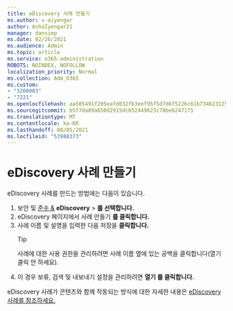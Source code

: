 ```yaml
---
title: eDiscovery 사례 만들기
ms.author: v-aiyengar
author: AshaIyengar21
manager: dansimp
ms.date: 02/26/2021
ms.audience: Admin
ms.topic: article
ms.service: o365-administration
ROBOTS: NOINDEX, NOFOLLOW
localization_priority: Normal
ms.collection: Adm_O365
ms.custom:
- "3200003"
- "7221"
ms.openlocfilehash: aa505491f205eafd032fb3eef95f5d7d6f5226c61b73462312573789745258fc
ms.sourcegitcommit: b5f7da89a650d2915dc652449623c78be6247175
ms.translationtype: MT
ms.contentlocale: ko-KR
ms.lasthandoff: 08/05/2021
ms.locfileid: "53988373"
---
```

# <a name="create-an-ediscovery-case"></a>eDiscovery 사례 만들기

eDiscovery 사례를 만드는 방법에는 다음이 있습니다.

1. 보안 및 [준수 &](https://go.microsoft.com/fwlink/p/?linkid=2077143) **eDiscovery**  >  **를 선택합니다.**
1. eDiscovery 페이지에서 사례 만들기 **를 클릭합니다.**
1. 사례 이름 및 설명을 입력한 다음 저장을 **클릭합니다.**
    > [!TIP]
    >사례에 대한 사용 권한을 관리하려면 사례 이름 옆에 있는 공백을 클릭합니다(열기 클릭 안 하세요).
1. 이 경우 보류, 검색 및 내보내기 설정을 관리하려면 **열기 를 클릭합니다.**

eDiscovery 사례가 콘텐츠와 함께 작동되는 방식에 대한 자세한 내용은 [eDiscovery 사례를 참조하세요.](https://go.microsoft.com/fwlink/?linkid=2101589)
